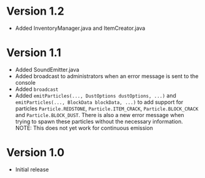# Version 1.2

- Added InventoryManager.java and ItemCreator.java

# Version 1.1

- Added SoundEmitter.java
- Added broadcast to administrators when an error message is sent to the console
- Added ``broadcast``
- Added ``emitParticles(..., DustOptions dustOptions, ...)`` and ``emitParticles(..., BlockData blockData, ...)`` to add support for particles ``Particle.REDSTONE``, ``Particle.ITEM_CRACK``, ``Particle.BLOCK_CRACK`` and ``Particle.BLOCK_DUST``. There is also a new error message when trying to spawn these particles without the necessary information. NOTE: This does not yet work for continuous emission

# Version 1.0

- Initial release
